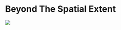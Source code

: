 # Beyond The Spatial Extent
![](http://geosymp.com/wp-content/uploads/ultimatemember/18/profile_photo-190.jpg?1486153233)
